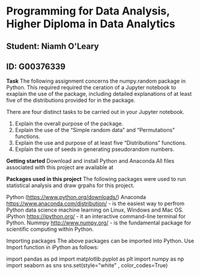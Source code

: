 # Programming for Data Analysis, Higher Diploma in Data Analytics
## Student: Niamh O'Leary
## ID: G00376339

**Task**
The following assignment concerns the numpy.random package in Python. This required 
required the ceration of a Jupyter notebook to exaplain the use of the package, including
detailed explanations of at least five of the distributions provided for in the package.

There are four distinct tasks to be carried out in your Jupyter notebook.
1. Explain the overall purpose of the package.
2. Explain the use of the “Simple random data” and “Permutations” functions.
3. Explain the use and purpose of at least five “Distributions” functions.
4. Explain the use of seeds in generating pseudorandom numbers.

**Getting started**
Download and install Python and Anaconda
All files associated with this project are available at 

**Packages used in this project**
The following packages were used to run statistical analysis and draw grpahs for this project.

Python (https://www.python.org/downloads/)
Anaconda https://www.anaconda.com/distribution/ - is the easiest way to perfrom Python data science machine learning on Linux, Windows and Mac OS.
iPython https://ipython.org/ - it an interactive command-line terminal for Python.
Nummpy http://www.numpy.org/ - is the fundamental package for scientific computing within Python.

Importing packages
The above packages can be imported into Python. Use Import function in iPython as follows:

import pandas as pd
import matplotlib.pyplot as plt
import numpy as np
import seaborn as sns
sns.set(style="white" , color_codes=True)
